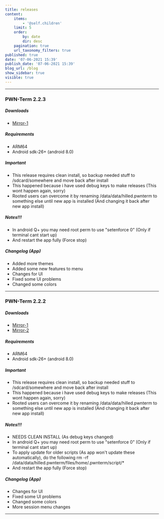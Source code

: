 ```yaml
---
title: releases
content:
    items:
        - '@self.children'
    limit: 5
    order:
        by: date
        dir: desc
    pagination: true
    url_taxonomy_filters: true
published: true
date: '07-06-2021 15:39'
publish_date: '07-06-2021 15:39'
blog_url: /blog
show_sidebar: true
visible: true
---
```


----

### PWN-Term 2.2.3

##### Downloads
* [Mirror-1](https://github.com/PWN-Term/pwn-term.github.io/releases/download/2.2.3/2.2.3.apk)

##### Requirements
* ARM64
* Android sdk-26+ (android 8.0)

##### Important
* This release requires clean install, so backup needed stuff to /sdcard/somewhere and move back after install
* This happened because i have used debug keys to make releases (This wont happen again, sorry)
* Rooted users can overcome it by renaming /data/data/hilled.pwnterm to something else until new app is installed (And changing it back after new app install)

##### Notes!!!
* In android Q+ you may need root perm to use "setenforce 0" (Only if terminal cant start up)
* And restart the app fully (Force stop)

##### Changelog (App)
* Added more themes
* Added some new features to menu
* Changes for UI
* Fixed some UI problems
* Changed some colors

----

### PWN-Term 2.2.2

##### Downloads
* [Mirror-1](https://github.com/PWN-Term/pwn-term.github.io/releases/download/2.2.2/2.2.2.apk)
* [Mirror-2](https://anonfiles.com/N7o1b500uc/2.2.2_apk)

##### Requirements
* ARM64
* Android sdk-26+ (android 8.0)

##### Important
* This release requires clean install, so backup needed stuff to /sdcard/somewhere and move back after install
* This happened because i have used debug keys to make releases (This wont happen again, sorry)
* Rooted users can overcome it by renaming /data/data/hilled.pwnterm to something else until new app is installed (And changing it back after new app install)

##### Notes!!!
* NEEDS CLEAN INSTALL (As debug keys changed)
* In android Q+ you may need root perm to use "setenforce 0" (Only if terminal cant start up)
* To apply update for older scripts (As app won't update these automatically), do the following
rm -rf /data/data/hilled.pwnterm/files/home/.pwnterm/script/*
* And restart the app fully (Force stop)

##### Changelog (App)
* Changes for UI
* Fixed some UI problems
* Changed some colors
* More session menu changes

----
